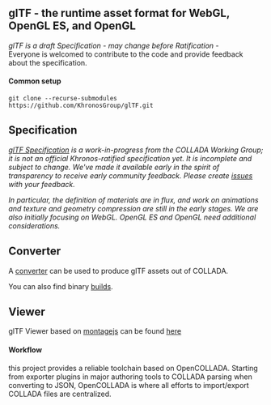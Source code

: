 ## glTF - the runtime asset format for WebGL, OpenGL ES, and OpenGL

_glTF is a draft Specification - may change before Ratification -_  
Everyone is welcomed to contribute to the code and provide feedback about the specification. 

#### Common setup 
```
git clone --recurse-submodules https://github.com/KhronosGroup/glTF.git
```

## Specification  

_[glTF Specification](https://github.com/KhronosGroup/glTF/blob/master/specification/README.md) is a work-in-progress from the COLLADA Working Group; it is not an official Khronos-ratified specification yet.  It is incomplete and subject to change.  We've made it available early in the spirit of transparency to receive early community feedback.  Please create [issues](https://github.com/KhronosGroup/glTF/issues) with your feedback._

_In particular, the definition of materials are in flux, and work on animations and texture and geometry compression are still in the early stages.  We are also initially focusing on WebGL.  OpenGL ES and OpenGL need additional considerations._

## Converter

A [converter](https://github.com/KhronosGroup/glTF/wiki/converter) can be used to produce glTF assets out of COLLADA.

You can also find binary [builds](https://github.com/KhronosGroup/glTF/wiki/Converter-builds).

## Viewer

glTF Viewer based on [montagejs](https://github.com/montagejs/montage) can be found [here](https://github.com/fabrobinet/glTF-webgl-viewer)

#### Workflow

this project provides a reliable toolchain based on OpenCOLLADA.
Starting from exporter plugins in major authoring tools to COLLADA parsing when converting to JSON, 
OpenCOLLADA is where all efforts to import/export COLLADA files are centralized.
